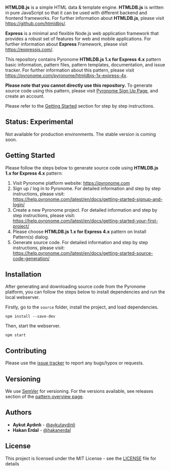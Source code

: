 **HTMLDB.js** is a simple HTML data & template engine. **HTMLDB.js** is written in pure JavaScript so that it can be used with different backend and frontend frameworks. For further information about **HTMLDB.js**, please visit https://github.com/htmldbjs/.

**Express** is a minimal and flexible Node.js web application framework that provides a robust set of features for web and mobile applications. For further information about **Express** Framework, please visit https://expressjs.com/.

This repository contains Pyronome **HTMLDB.js 1.x for Express 4.x** pattern basic information, pattern files, pattern templates, documentation, and issue tracker. For further information about this pattern, please visit https://pyronome.com/pyronome/htmldbjs-1x-express-4x.

**Please note that you cannot directly use this repository.** To generate source code using this pattern, please visit [Pyronome Sign Up Page](https://platform.pyronome.com/builder/signup), and create an account.

Please refer to the [Getting Started](https://github.com/pyronome/pattern-htmldbjs-1x-express-4x#getting-started) section for step by step instructions.

## Status: Experimental

Not available for production environments. The stable version is coming soon.

## Getting Started

Please follow the steps below to generate source code using **HTMLDB.js 1.x for Express 4.x** pattern:

1. Visit Pyronome platform website: https://pyronome.com
2. Sign up / log in to Pyronome. For detailed information and step by step instructions, please visit: https://help.pyronome.com/latest/en/docs/getting-started-signup-and-login/
3. Create a new Pyronome project. For detailed information and step by step instructions, please visit: https://help.pyronome.com/latest/en/docs/getting-started-your-first-project/
4. Please choose **HTMLDB.js 1.x for Express 4.x** pattern on Install Pattern(s) dialog.
5. Generate source code. For detailed information and step by step instructions, please visit: https://help.pyronome.com/latest/en/docs/getting-started-source-code-generation/

## Installation

After generating and downloading source code from the Pyronome platform, you can follow the steps below to install dependencies and run the local webserver.

Firstly, go to the `source` folder, install the project, and load dependencies.

```console
npm install --save-dev
```

Then, start the webserver.

```console
npm start
```

## Contributing

Please use the [issue tracker](https://github.com/pyronome/pattern-htmldbjs-1x-express-4x/issues) to report any bugs/typos or requests.

## Versioning

We use [SemVer](http://semver.org/) for versioning. For the versions available, see releases section of the [pattern overview page](https://pyronome.com/pyronome/htmldbjs-1x-express-4x#Overview). 

## Authors

* **Aykut Aydınlı** - [@aykutaydinli](https://github.com/aykutaydinli)
* **Hakan Erdal** - [@hakanerdal](https://github.com/hakanerdal)

## License

This project is licensed under the MIT License - see the [LICENSE](https://github.com/pyronome/pattern-htmldbjs-1x-express-4x/blob/master/LICENSE) file for details
